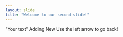 ```yaml
---
layout: slide
title: "Welcome to our second slide!"
---
```

"Your text" Adding New
Use the left arrow to go back!

